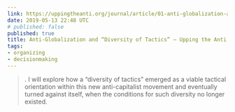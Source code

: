 ```yaml
---
link: https://uppingtheanti.org/journal/article/01-anti-globalization-and-diversity-of-tactics/
date: 2019-05-13 22:48 UTC
# published: false
published: true
title: Anti-Globalization and “Diversity of Tactics” – Upping the Anti
tags:
- organizing
- decisionmaking
---
```


<blockquote>. I will explore how a “diversity of tactics” emerged as a viable tactical orientation within this new anti-capitalist movement and eventually turned against itself, when the conditions for such diversity no longer existed.</blockquote>

